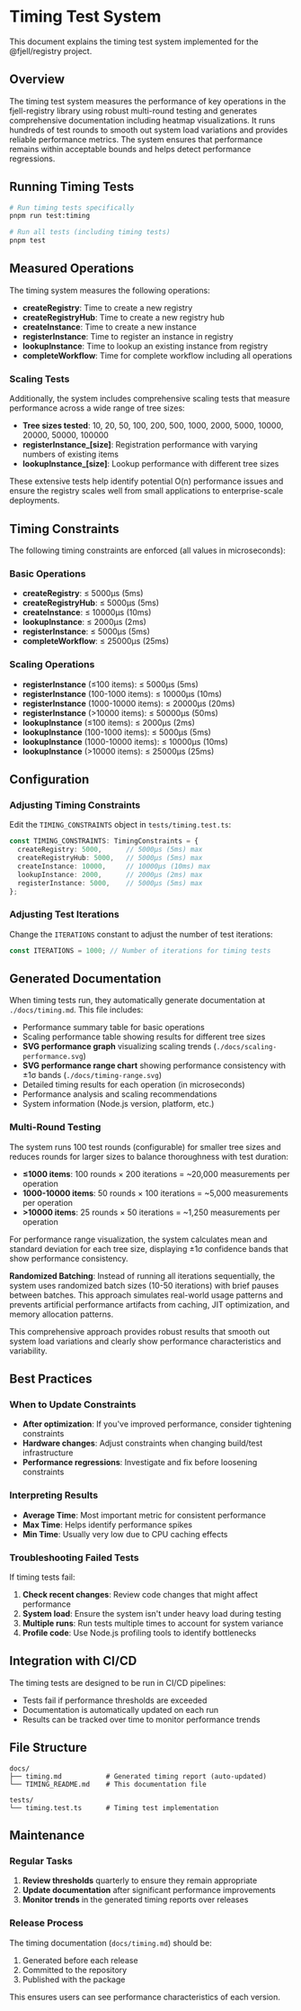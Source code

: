 # Timing Test System

This document explains the timing test system implemented for the @fjell/registry project.

## Overview

The timing test system measures the performance of key operations in the fjell-registry library using robust multi-round testing and generates comprehensive documentation including heatmap visualizations. It runs hundreds of test rounds to smooth out system load variations and provides reliable performance metrics. The system ensures that performance remains within acceptable bounds and helps detect performance regressions.

## Running Timing Tests

```bash
# Run timing tests specifically
pnpm run test:timing

# Run all tests (including timing tests)
pnpm test
```

## Measured Operations

The timing system measures the following operations:

- **createRegistry**: Time to create a new registry
- **createRegistryHub**: Time to create a new registry hub
- **createInstance**: Time to create a new instance
- **registerInstance**: Time to register an instance in registry
- **lookupInstance**: Time to lookup an existing instance from registry
- **completeWorkflow**: Time for complete workflow including all operations

### Scaling Tests

Additionally, the system includes comprehensive scaling tests that measure performance across a wide range of tree sizes:

- **Tree sizes tested**: 10, 20, 50, 100, 200, 500, 1000, 2000, 5000, 10000, 20000, 50000, 100000
- **registerInstance_[size]**: Registration performance with varying numbers of existing items
- **lookupInstance_[size]**: Lookup performance with different tree sizes

These extensive tests help identify potential O(n) performance issues and ensure the registry scales well from small applications to enterprise-scale deployments.

## Timing Constraints

The following timing constraints are enforced (all values in microseconds):

### Basic Operations
- **createRegistry**: ≤ 5000µs (5ms)
- **createRegistryHub**: ≤ 5000µs (5ms)
- **createInstance**: ≤ 10000µs (10ms)
- **lookupInstance**: ≤ 2000µs (2ms)
- **registerInstance**: ≤ 5000µs (5ms)
- **completeWorkflow**: ≤ 25000µs (25ms)

### Scaling Operations
- **registerInstance** (≤100 items): ≤ 5000µs (5ms)
- **registerInstance** (100-1000 items): ≤ 10000µs (10ms)
- **registerInstance** (1000-10000 items): ≤ 20000µs (20ms)
- **registerInstance** (>10000 items): ≤ 50000µs (50ms)
- **lookupInstance** (≤100 items): ≤ 2000µs (2ms)
- **lookupInstance** (100-1000 items): ≤ 5000µs (5ms)
- **lookupInstance** (1000-10000 items): ≤ 10000µs (10ms)
- **lookupInstance** (>10000 items): ≤ 25000µs (25ms)

## Configuration

### Adjusting Timing Constraints

Edit the `TIMING_CONSTRAINTS` object in `tests/timing.test.ts`:

```typescript
const TIMING_CONSTRAINTS: TimingConstraints = {
  createRegistry: 5000,      // 5000µs (5ms) max
  createRegistryHub: 5000,   // 5000µs (5ms) max
  createInstance: 10000,     // 10000µs (10ms) max
  lookupInstance: 2000,      // 2000µs (2ms) max
  registerInstance: 5000,    // 5000µs (5ms) max
};
```

### Adjusting Test Iterations

Change the `ITERATIONS` constant to adjust the number of test iterations:

```typescript
const ITERATIONS = 1000; // Number of iterations for timing tests
```

## Generated Documentation

When timing tests run, they automatically generate documentation at `./docs/timing.md`. This file includes:

- Performance summary table for basic operations
- Scaling performance table showing results for different tree sizes
- **SVG performance graph** visualizing scaling trends (`./docs/scaling-performance.svg`)
- **SVG performance range chart** showing performance consistency with ±1σ bands (`./docs/timing-range.svg`)
- Detailed timing results for each operation (in microseconds)
- Performance analysis and scaling recommendations
- System information (Node.js version, platform, etc.)

### Multi-Round Testing

The system runs 100 test rounds (configurable) for smaller tree sizes and reduces rounds for larger sizes to balance thoroughness with test duration:

- **≤1000 items**: 100 rounds × 200 iterations = ~20,000 measurements per operation
- **1000-10000 items**: 50 rounds × 100 iterations = ~5,000 measurements per operation
- **>10000 items**: 25 rounds × 50 iterations = ~1,250 measurements per operation

For performance range visualization, the system calculates mean and standard deviation for each tree size, displaying ±1σ confidence bands that show performance consistency.

**Randomized Batching**: Instead of running all iterations sequentially, the system uses randomized batch sizes (10-50 iterations) with brief pauses between batches. This approach simulates real-world usage patterns and prevents artificial performance artifacts from caching, JIT optimization, and memory allocation patterns.

This comprehensive approach provides robust results that smooth out system load variations and clearly show performance characteristics and variability.

## Best Practices

### When to Update Constraints

- **After optimization**: If you've improved performance, consider tightening constraints
- **Hardware changes**: Adjust constraints when changing build/test infrastructure
- **Performance regressions**: Investigate and fix before loosening constraints

### Interpreting Results

- **Average Time**: Most important metric for consistent performance
- **Max Time**: Helps identify performance spikes
- **Min Time**: Usually very low due to CPU caching effects

### Troubleshooting Failed Tests

If timing tests fail:

1. **Check recent changes**: Review code changes that might affect performance
2. **System load**: Ensure the system isn't under heavy load during testing
3. **Multiple runs**: Run tests multiple times to account for system variance
4. **Profile code**: Use Node.js profiling tools to identify bottlenecks

## Integration with CI/CD

The timing tests are designed to be run in CI/CD pipelines:

- Tests fail if performance thresholds are exceeded
- Documentation is automatically updated on each run
- Results can be tracked over time to monitor performance trends

## File Structure

```
docs/
├── timing.md           # Generated timing report (auto-updated)
└── TIMING_README.md    # This documentation file

tests/
└── timing.test.ts      # Timing test implementation
```

## Maintenance

### Regular Tasks

1. **Review thresholds** quarterly to ensure they remain appropriate
2. **Update documentation** after significant performance improvements
3. **Monitor trends** in the generated timing reports over releases

### Release Process

The timing documentation (`docs/timing.md`) should be:

1. Generated before each release
2. Committed to the repository
3. Published with the package

This ensures users can see performance characteristics of each version.
